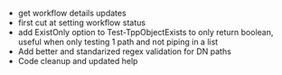 - get workflow details updates
- first cut at setting workflow status
- add ExistOnly option to Test-TppObjectExists to only return boolean, useful when only testing 1 path and not piping in a list
- Add better and standarized regex validation for DN paths
- Code cleanup and updated help